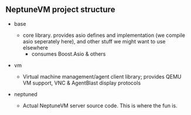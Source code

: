 ## NeptuneVM project structure

- base
	- core library. provides asio defines and implementation (we compile asio seperately here), and other stuff we might want to use elsewhere
		- consumes Boost.Asio & others

- vm
	- Virtual machine management/agent client library; provides QEMU VM support, VNC & AgentBlast display protocols

- neptuned
	- Actual NeptuneVM server source code. This is where the fun is.
